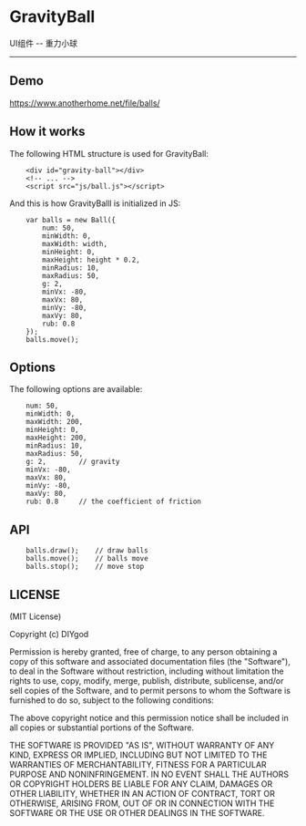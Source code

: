 # GravityBall

UI组件 -- 重力小球

----------

## Demo

https://www.anotherhome.net/file/balls/

## How it works

The following HTML structure is used for GravityBall:

```
    <div id="gravity-ball"></div>
    <!-- ... -->
    <script src="js/ball.js"></script>
```

And this is how GravityBalll is initialized in JS:

```
    var balls = new Ball({
        num: 50,
        minWidth: 0,
        maxWidth: width,
        minHeight: 0,
        maxHeight: height * 0.2,
        minRadius: 10,
        maxRadius: 50,
        g: 2,
        minVx: -80,
        maxVx: 80,
        minVy: -80,
        maxVy: 80,
        rub: 0.8
    });
    balls.move();
```

## Options

The following options are available:

```
    num: 50,
    minWidth: 0,
    maxWidth: 200,
    minHeight: 0,
    maxHeight: 200,
    minRadius: 10,
    maxRadius: 50,
    g: 2,        // gravity
    minVx: -80,
    maxVx: 80,
    minVy: -80,
    maxVy: 80,
    rub: 0.8     // the coefficient of friction
```

## API

```
    balls.draw();    // draw balls
    balls.move();    // balls move
    balls.stop();    // move stop
```

## LICENSE

(MIT License)

Copyright (c) DIYgod

Permission is hereby granted, free of charge, to any person obtaining a copy of this software and associated documentation files (the "Software"), to deal in the Software without restriction, including without limitation the rights to use, copy, modify, merge, publish, distribute, sublicense, and/or sell copies of the Software, and to permit persons to whom the Software is furnished to do so, subject to the following conditions:

The above copyright notice and this permission notice shall be included in all copies or substantial portions of the Software.

THE SOFTWARE IS PROVIDED "AS IS", WITHOUT WARRANTY OF ANY KIND, EXPRESS OR IMPLIED, INCLUDING BUT NOT LIMITED TO THE WARRANTIES OF MERCHANTABILITY, FITNESS FOR A PARTICULAR PURPOSE AND NONINFRINGEMENT. IN NO EVENT SHALL THE AUTHORS OR COPYRIGHT HOLDERS BE LIABLE FOR ANY CLAIM, DAMAGES OR OTHER LIABILITY, WHETHER IN AN ACTION OF CONTRACT, TORT OR OTHERWISE, ARISING FROM, OUT OF OR IN CONNECTION WITH THE SOFTWARE OR THE USE OR OTHER DEALINGS IN THE SOFTWARE.
